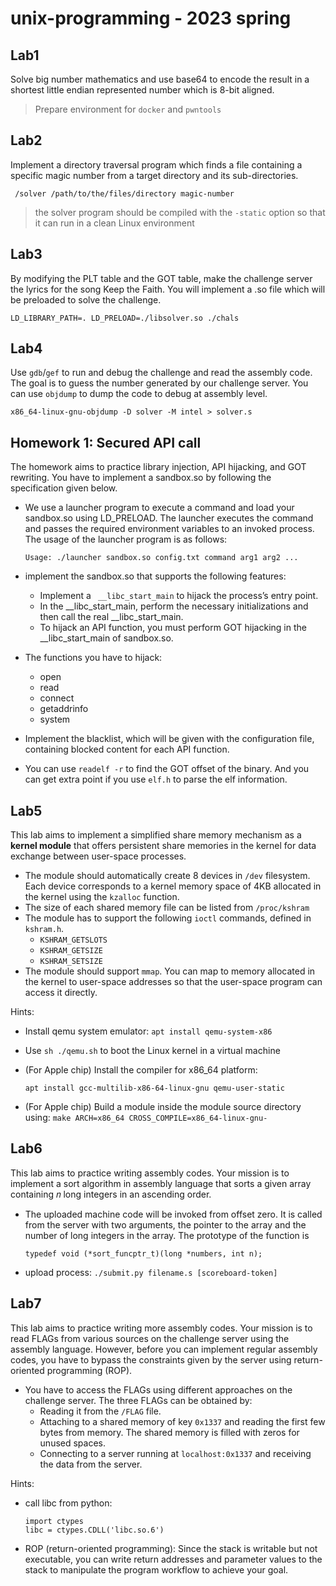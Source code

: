 # unix-programming - 2023 spring
## Lab1
Solve big number mathematics and use base64 to encode the result in a shortest little endian represented number which is 8-bit aligned.
> Prepare environment for `docker` and `pwntools`

## Lab2
Implement a directory traversal program which finds a file containing a specific magic number from a target directory and its sub-directories.

` /solver /path/to/the/files/directory magic-number`

> the solver program should be compiled with the `-static` option so that it can run in a clean Linux environment

## Lab3
By modifying the PLT table and the GOT table, make the challenge server the lyrics for the song Keep the Faith. You will implement a .so file which will be preloaded to solve the challenge.

`LD_LIBRARY_PATH=. LD_PRELOAD=./libsolver.so ./chals`

## Lab4
Use `gdb`/`gef` to run and debug the challenge and read the assembly code. The goal is to guess the number generated by our challenge server.
You can use `objdump` to dump the code to debug at assembly level.

```x86_64-linux-gnu-objdump -D solver -M intel > solver.s```

## Homework 1: Secured API call
The homework aims to practice library injection, API hijacking, and GOT rewriting. You have to implement a sandbox.so by following the specification given below.
- We use a launcher program to execute a command and load your sandbox.so using LD_PRELOAD. The launcher executes the command and passes the required environment variables to an invoked process. The usage of the launcher program is as follows:

    ```Usage: ./launcher sandbox.so config.txt command arg1 arg2 ...```
- implement the sandbox.so that supports the following features:
    - Implement a ` __libc_start_main` to hijack the process’s entry point.
    - In the __libc_start_main, perform the necessary initializations and then call the real __libc_start_main.
    - To hijack an API function, you must perform GOT hijacking in the __libc_start_main of sandbox.so. 
- The functions you have to hijack:
    - open
    - read
    - connect
    - getaddrinfo
    - system
- Implement the blacklist, which will be given with the configuration file, containing blocked content for each API function.
- You can use `readelf -r` to find the GOT offset of the binary. And you can get extra point if you use `elf.h` to parse the elf information.

## Lab5
This lab aims to implement a simplified share memory mechanism as a **kernel module** that offers persistent share memories in the kernel for data exchange between user-space processes.
- The module should automatically create 8 devices in `/dev` filesystem. Each device corresponds to a kernel memory space of 4KB allocated in the kernel using the `kzalloc` function.
- The size of each shared memory file can be listed from `/proc/kshram`
- The module has to support the following `ioctl` commands, defined in` kshram.h`.
    - `KSHRAM_GETSLOTS`
    - `KSHRAM_GETSIZE`
    - `KSHRAM_SETSIZE`
- The module should support `mmap`. You can map to memory allocated in the kernel to user-space addresses so that the user-space program can access it directly.

Hints:
- Install qemu system emulator:
    ```apt install qemu-system-x86```
- Use `sh ./qemu.sh` to boot the Linux kernel in a virtual machine
- (For Apple chip) Install the compiler for x86_64 platform:

    ```apt install gcc-multilib-x86-64-linux-gnu qemu-user-static```
- (For Apple chip) Build a module inside the module source directory using:
    ```make ARCH=x86_64 CROSS_COMPILE=x86_64-linux-gnu-```

## Lab6
This lab aims to practice writing assembly codes. Your mission is to implement a sort algorithm in assembly language that sorts a given array containing 𝑛 long integers in an ascending order.
- The uploaded machine code will be invoked from offset zero. It is called from the server with two arguments, the pointer to the array and the number of long integers in the array. The prototype of the function is

    ```
    typedef void (*sort_funcptr_t)(long *numbers, int n);
    ```
- upload process:
```./submit.py filename.s [scoreboard-token]```

## Lab7
This lab aims to practice writing more assembly codes. Your mission is to read FLAGs from various sources on the challenge server using the assembly language. However, before you can implement regular assembly codes, you have to bypass the constraints given by the server using return-oriented programming (ROP).
- You have to access the FLAGs using different approaches on the challenge server. The three FLAGs can be obtained by:
    - Reading it from the `/FLAG` file.
    - Attaching to a shared memory of key `0x1337` and reading the first few bytes from memory. The shared memory is filled with zeros for unused spaces.
    - Connecting to a server running at `localhost:0x1337` and receiving the data from the server.

Hints:
- call libc from python:
    ```
    import ctypes
    libc = ctypes.CDLL('libc.so.6')
    ```
- ROP (return-oriented programming): Since the stack is writable but not executable, you can write return addresses and parameter values to the stack to manipulate the program workflow to achieve your goal.